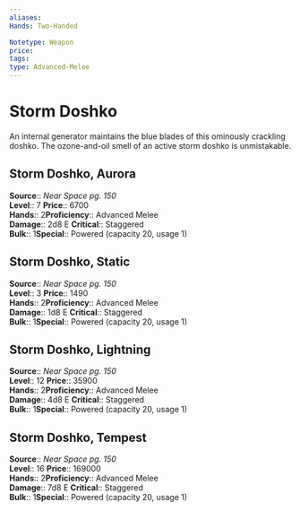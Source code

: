 ```yaml
---
aliases: 
Hands: Two-Handed

Notetype: Weapon
price: 
tags: 
type: Advanced-Melee
---
```


# Storm Doshko

An internal generator maintains the blue blades of this ominously crackling doshko. The ozone-and-oil smell of an active storm doshko is unmistakable.  

## Storm Doshko, Aurora

**Source**:: _Near Space pg. 150_  
**Level**:: 7
**Price**:: 6700  
**Hands**:: 2**Proficiency**:: Advanced Melee  
**Damage**:: 2d8 E
**Critical**:: Staggered  
**Bulk**:: 1**Special**:: Powered (capacity 20, usage 1)

## Storm Doshko, Static

**Source**:: _Near Space pg. 150_  
**Level**:: 3
**Price**:: 1490  
**Hands**:: 2**Proficiency**:: Advanced Melee  
**Damage**:: 1d8 E
**Critical**:: Staggered  
**Bulk**:: 1**Special**:: Powered (capacity 20, usage 1)

## Storm Doshko, Lightning

**Source**:: _Near Space pg. 150_  
**Level**:: 12
**Price**:: 35900  
**Hands**:: 2**Proficiency**:: Advanced Melee  
**Damage**:: 4d8 E
**Critical**:: Staggered  
**Bulk**:: 1**Special**:: Powered (capacity 20, usage 1)

## Storm Doshko, Tempest

**Source**:: _Near Space pg. 150_  
**Level**:: 16
**Price**:: 169000  
**Hands**:: 2**Proficiency**:: Advanced Melee  
**Damage**:: 7d8 E
**Critical**:: Staggered  
**Bulk**:: 1**Special**:: Powered (capacity 20, usage 1)
